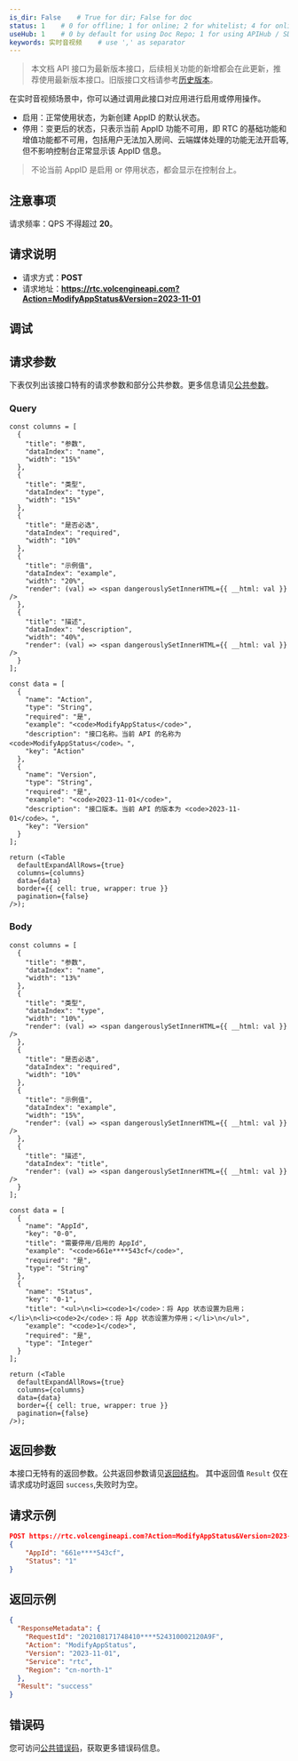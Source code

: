 ```yaml
---
is_dir: False    # True for dir; False for doc
status: 1    # 0 for offline; 1 for online; 2 for whitelist; 4 for online but hidden in TOC
useHub: 1    # 0 by default for using Doc Repo; 1 for using APIHub / SDKHub.
keywords: 实时音视频    # use ',' as separator
---
```


> 本文档 API 接口为最新版本接口，后续相关功能的新增都会在此更新，推荐使用最新版本接口。旧版接口文档请参考[历史版本](https://www.volcengine.com/docs/6348/1163751)。

在实时音视频场景中，你可以通过调用此接口对应用进行启用或停用操作。

- 启用：正常使用状态，为新创建 AppID 的默认状态。
- 停用：变更后的状态，只表示当前 AppID 功能不可用，即 RTC 的基础功能和增值功能都不可用，包括用户无法加入房间、云端媒体处理的功能无法开启等,但不影响控制台正常显示该 AppID 信息。

> 不论当前 AppID 是启用 or 停用状态，都会显示在控制台上。
## 注意事项
请求频率：QPS 不得超过 **20**。
## 请求说明
- 请求方式：**POST**
- 请求地址：**https://rtc.volcengineapi.com?Action=ModifyAppStatus&Version=2023-11-01**
## 调试

<APILink link="https://api.volcengine.com/api-explorer/debug?action=ModifyAppStatus&serviceCode=rtc&version=2023-11-01&groupName=" />

## 请求参数
下表仅列出该接口特有的请求参数和部分公共参数。更多信息请见[公共参数](1178321)。
### Query
```mixin-react
const columns = [
  {
    "title": "参数",
    "dataIndex": "name",
    "width": "15%"
  },
  {
    "title": "类型",
    "dataIndex": "type",
    "width": "15%"
  },
  {
    "title": "是否必选",
    "dataIndex": "required",
    "width": "10%"
  },
  {
    "title": "示例值",
    "dataIndex": "example",
    "width": "20%",
    "render": (val) => <span dangerouslySetInnerHTML={{ __html: val }} />
  },
  {
    "title": "描述",
    "dataIndex": "description",
    "width": "40%",
    "render": (val) => <span dangerouslySetInnerHTML={{ __html: val }} />
  }
];
    
const data = [
  {
    "name": "Action",
    "type": "String",
    "required": "是",
    "example": "<code>ModifyAppStatus</code>",
    "description": "接口名称。当前 API 的名称为 <code>ModifyAppStatus</code>。",
    "key": "Action"
  },
  {
    "name": "Version",
    "type": "String",
    "required": "是",
    "example": "<code>2023-11-01</code>",
    "description": "接口版本。当前 API 的版本为 <code>2023-11-01</code>。",
    "key": "Version"
  }
];

return (<Table
  defaultExpandAllRows={true}
  columns={columns}
  data={data}
  border={{ cell: true, wrapper: true }}
  pagination={false}
/>);
```
### Body
```mixin-react
const columns = [
  {
    "title": "参数",
    "dataIndex": "name",
    "width": "13%"
  },
  {
    "title": "类型",
    "dataIndex": "type",
    "width": "10%",
    "render": (val) => <span dangerouslySetInnerHTML={{ __html: val }} />
  },
  {
    "title": "是否必选",
    "dataIndex": "required",
    "width": "10%"
  },
  {
    "title": "示例值",
    "dataIndex": "example",
    "width": "15%",
    "render": (val) => <span dangerouslySetInnerHTML={{ __html: val }} />
  },
  {
    "title": "描述",
    "dataIndex": "title",
    "render": (val) => <span dangerouslySetInnerHTML={{ __html: val }} />
  }
];
    
const data = [
  {
    "name": "AppId",
    "key": "0-0",
    "title": "需要停用/启用的 AppId",
    "example": "<code>661e****543cf</code>",
    "required": "是",
    "type": "String"
  },
  {
    "name": "Status",
    "key": "0-1",
    "title": "<ul>\n<li><code>1</code>：将 App 状态设置为启用；</li>\n<li><code>2</code>：将 App 状态设置为停用；</li>\n</ul>",
    "example": "<code>1</code>",
    "required": "是",
    "type": "Integer"
  }
];

return (<Table
  defaultExpandAllRows={true}
  columns={columns}
  data={data}
  border={{ cell: true, wrapper: true }}
  pagination={false}
/>);
```
## 返回参数
  本接口无特有的返回参数。公共返回参数请见[返回结构](1178322)。
  其中返回值 `Result` 仅在请求成功时返回 `success`,失败时为空。
## 请求示例
```json
POST https://rtc.volcengineapi.com?Action=ModifyAppStatus&Version=2023-11-01
{
    "AppId": "661e****543cf",
    "Status": "1"
}
```
## 返回示例
```json
{
  "ResponseMetadata": {
    "RequestId": "202108171748410****524310002120A9F",
    "Action": "ModifyAppStatus",
    "Version": "2023-11-01",
    "Service": "rtc",
    "Region": "cn-north-1"
  },
  "Result": "success"
}
```

## 错误码
您可访问[公共错误码](https://www.volcengine.com/docs/6348/70426)，获取更多错误码信息。
<div data-source="api-doc-hub" style="display: none"></div>

